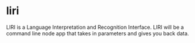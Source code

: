 # liri
 LIRI is a Language Interpretation and Recognition Interface. LIRI will be a command line node app that takes in parameters and gives you back data.
